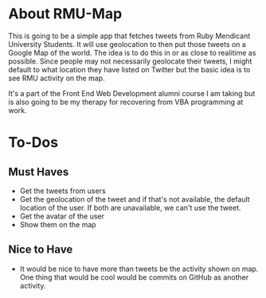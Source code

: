 # About RMU-Map

This is going to be a simple app that fetches tweets from Ruby Mendicant
University Students. It will use geolocation to then put those tweets on a
Google Map of the world. The idea is to do this in or as close to realitime
as possible. Since people may not necessarily geolocate their tweets, I might
default to what location they have listed on Twitter but the basic idea is
to see RMU activity on the map.

It's a part of the Front End Web Development alumni course I am taking but is
also going to be my therapy for recovering from VBA programming at work.

# To-Dos

## Must Haves
* Get the tweets from users
* Get the geolocation of the tweet and if that's not available, the default
  location of the user. If both are unavailable, we can't use the tweet.
* Get the avatar of the user
* Show them on the map

## Nice to Have
* It would be nice to have more than tweets be the activity shown on map. One
  thing that would be cool would be commits on GitHub as another activity.
